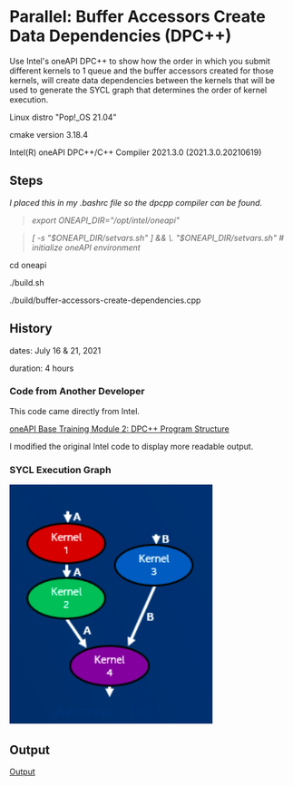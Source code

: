 # Parallel: Buffer Accessors Create Data Dependencies (DPC++)

Use Intel's oneAPI DPC++ to show how the order in which you submit different kernels to 1 queue and the buffer accessors created for those kernels, will create data dependencies between the kernels that will be used to generate the SYCL graph that determines the order of kernel execution.

Linux distro "Pop!_OS 21.04"

cmake version 3.18.4

Intel(R) oneAPI DPC++/C++ Compiler 2021.3.0 (2021.3.0.20210619)

## Steps

*I placed this in my .bashrc file so the dpcpp compiler can be found.*

> *export ONEAPI_DIR="/opt/intel/oneapi"*

> *[ -s "$ONEAPI_DIR/setvars.sh" ] && \. "$ONEAPI_DIR/setvars.sh"  # initialize oneAPI environment*

cd oneapi

./build.sh

./build/buffer-accessors-create-dependencies.cpp

## History

dates: July 16 & 21, 2021

duration: 4 hours

### Code from Another Developer

This code came directly from Intel.

[oneAPI Base Training Module 2: DPC++ Program Structure](https://devcloud.intel.com/oneapi/get_started/baseTrainingModules/)

I modified the original Intel code to display more readable output.

### SYCL Execution Graph

![Alt](/SYCL_dependency_graph.png "Execution Order")

## Output

[Output](https://github.com/TallDave67/parallel-buffer-accessors-create-dependencies/blob/main/oneapi/output.txt)
